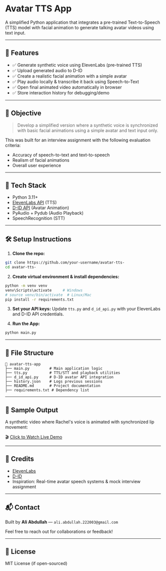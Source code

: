 # Avatar TTS App

A simplified Python application that integrates a pre-trained Text-to-Speech (TTS) model with facial animation to generate talking avatar videos using text input.

---

## 🚀 Features

- ✅ Generate synthetic voice using ElevenLabs (pre-trained TTS)
- ✅ Upload generated audio to D-ID
- ✅ Create a realistic facial animation with a simple avatar
- ✅ Play audio locally & transcribe it back using Speech-to-Text
- ✅ Open final animated video automatically in browser
- ✅ Store interaction history for debugging/demo

---

## 🎯 Objective

> Develop a simplified version where a synthetic voice is synchronized with basic facial animations using a simple avatar and text input only.

This was built for an interview assignment with the following evaluation criteria:
- Accuracy of speech-to-text and text-to-speech
- Realism of facial animations
- Overall user experience

---

## 🧰 Tech Stack

- Python 3.11+
- [ElevenLabs API](https://www.elevenlabs.io/) (TTS)
- [D-ID API](https://www.d-id.com/) (Avatar Animation)
- PyAudio + Pydub (Audio Playback)
- SpeechRecognition (STT)

---

## 🛠️ Setup Instructions

1. **Clone the repo:**
```bash
git clone https://github.com/your-username/avatar-tts-
cd avatar-tts-
```

2. **Create virtual environment & install dependencies:**
```bash
python -m venv venv
venv\Scripts\activate     # Windows
# source venv/bin/activate  # Linux/Mac
pip install -r requirements.txt
```

3. **Set your API keys:**
Update `tts.py` and `d_id_api.py` with your ElevenLabs and D-ID API credentials.

4. **Run the App:**
```bash
python main.py
```

---

## 📂 File Structure

```
📁 avatar-tts-app
├── main.py         # Main application logic
├── tts.py          # TTS/STT and playback utilities
├── d_id_api.py     # D-ID avatar API integration
├── history.json    # Logs previous sessions
├── README.md       # Project documentation
├── requirements.txt # Dependency list
```

---

## 📸 Sample Output
A synthetic video where Rachel's voice is animated with synchronized lip movement:

🎬 [Click to Watch Live Demo](https://d-id-talks-prod.s3.us-west-2.amazonaws.com/google-oauth2%7C113780342164315009464/tlk_EJ2-wYsHGX1Olq5CXNEBo/1743084117336.mp4?AWSAccessKeyId=AKIA5CUMPJBIK65W6FGA&Expires=1743170538&Signature=IkM4B0Rc1kh%2BKzD9F%2Bk15Movc40%3D)

---

## 🤝 Credits
- [ElevenLabs](https://www.elevenlabs.io/)
- [D-ID](https://www.d-id.com/)
- Inspiration: Real-time avatar speech systems & mock interview assignment

---

## 📬 Contact
Built by **Ali Abdullah** — `ali.abdullah.222003@gmail.com`

Feel free to reach out for collaborations or feedback!

---

## 📄 License
MIT License (if open-sourced)
